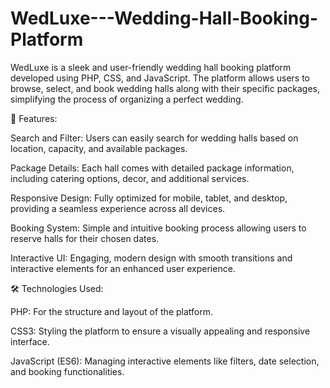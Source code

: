 # WedLuxe---Wedding-Hall-Booking-Platform
WedLuxe is a sleek and user-friendly wedding hall booking platform developed using PHP, CSS, and JavaScript. The platform allows users to browse, select, and book wedding halls along with their specific packages, simplifying the process of organizing a perfect wedding.

💍 Features:

Search and Filter: Users can easily search for wedding halls based on location, capacity, and available packages.

Package Details: Each hall comes with detailed package information, including catering options, decor, and additional services.

Responsive Design: Fully optimized for mobile, tablet, and desktop, providing a seamless experience across all devices.

Booking System: Simple and intuitive booking process allowing users to reserve halls for their chosen dates.

Interactive UI: Engaging, modern design with smooth transitions and interactive elements for an enhanced user experience.


🛠 Technologies Used:

PHP: For the structure and layout of the platform.

CSS3: Styling the platform to ensure a visually appealing and responsive interface.

JavaScript (ES6): Managing interactive elements like filters, date selection, and booking functionalities.
